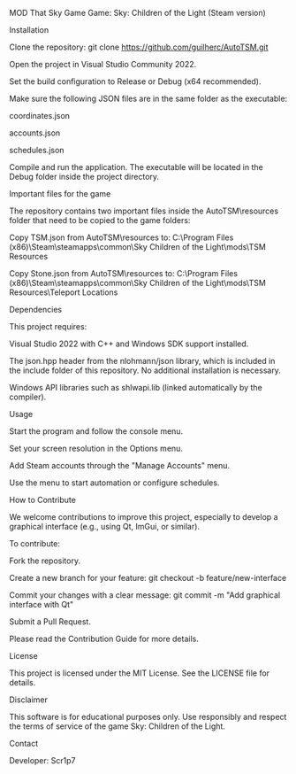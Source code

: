 MOD That Sky Game
Game: Sky: Children of the Light (Steam version)

Installation

Clone the repository:
git clone https://github.com/guilherc/AutoTSM.git

Open the project in Visual Studio Community 2022.

Set the build configuration to Release or Debug (x64 recommended).

Make sure the following JSON files are in the same folder as the executable:

coordinates.json

accounts.json

schedules.json

Compile and run the application. The executable will be located in the Debug folder inside the project directory.

Important files for the game

The repository contains two important files inside the AutoTSM\resources folder that need to be copied to the game folders:

Copy TSM.json from AutoTSM\resources to:
C:\Program Files (x86)\Steam\steamapps\common\Sky Children of the Light\mods\TSM Resources

Copy Stone.json from AutoTSM\resources to:
C:\Program Files (x86)\Steam\steamapps\common\Sky Children of the Light\mods\TSM Resources\Teleport Locations

Dependencies

This project requires:

Visual Studio 2022 with C++ and Windows SDK support installed.

The json.hpp header from the nlohmann/json library, which is included in the include folder of this repository. No additional installation is necessary.

Windows API libraries such as shlwapi.lib (linked automatically by the compiler).

Usage

Start the program and follow the console menu.

Set your screen resolution in the Options menu.

Add Steam accounts through the "Manage Accounts" menu.

Use the menu to start automation or configure schedules.

How to Contribute

We welcome contributions to improve this project, especially to develop a graphical interface (e.g., using Qt, ImGui, or similar).

To contribute:

Fork the repository.

Create a new branch for your feature:
git checkout -b feature/new-interface

Commit your changes with a clear message:
git commit -m "Add graphical interface with Qt"

Submit a Pull Request.

Please read the Contribution Guide for more details.

License

This project is licensed under the MIT License. See the LICENSE file for details.

Disclaimer

This software is for educational purposes only. Use responsibly and respect the terms of service of the game Sky: Children of the Light.

Contact

Developer: Scr1p7